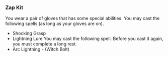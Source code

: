 ### Zap Kit 
You wear a pair of gloves that has some special abilities.  You may cast the following spells (as long as your gloves are on).
* Shocking Grasp
* Lightning Lure
You may cast the following spell.  Before you cast it again, you must complete a long rest.
* Arc Lightning - (Witch Bolt)
